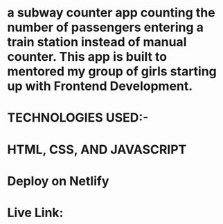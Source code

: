 # a subway counter app counting the number of passengers entering a train station instead of manual counter. This app is built to mentored my group of girls starting up with Frontend Development.

# TECHNOLOGIES USED:-
# HTML, CSS, AND JAVASCRIPT

# Deploy on Netlify
# Live Link: